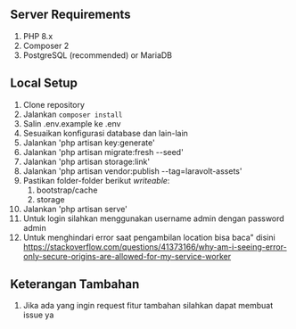 ## Server Requirements
1. PHP 8.x
1. Composer 2
1. PostgreSQL (recommended) or MariaDB

## Local Setup
1. Clone repository
1. Jalankan `composer install`
1. Salin .env.example ke .env
1. Sesuaikan konfigurasi database dan lain-lain
1. Jalankan 'php artisan key:generate'
1. Jalankan 'php artisan migrate:fresh --seed'
1. Jalankan 'php artisan storage:link'
1. Jalankan 'php artisan vendor:publish --tag=laravolt-assets'
1. Pastikan folder-folder berikut _writeable_:
    1. bootstrap/cache
    1. storage
1. Jalankan 'php artisan serve'
1. Untuk login silahkan menggunakan username admin dengan password admin
1. Untuk menghindari error saat pengambilan location bisa baca" disini https://stackoverflow.com/questions/41373166/why-am-i-seeing-error-only-secure-origins-are-allowed-for-my-service-worker

## Keterangan Tambahan
1. Jika ada yang ingin request fitur tambahan silahkan dapat membuat issue ya
